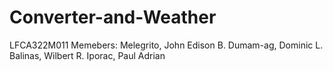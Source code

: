 # Converter-and-Weather
LFCA322M011
Memebers:
Melegrito, John Edison B.
Dumam-ag, Dominic L.
Balinas, Wilbert R.
Iporac, Paul Adrian
